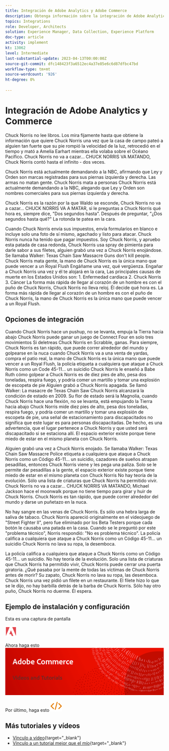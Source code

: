 ```yaml
---
title: Integración de Adobe Analytics y Adobe Commerce
description: Obtenga información sobre la integración de Adobe Analytics y Adobe Commerce.
topics: Integrations
role: Developer, Architects
solution: Experience Manager, Data Collection, Experience Platform
doc-type: article
activity: implement
kt: 13062
level: Intermediate
last-substantial-update: 2023-04-13T00:00:00Z
source-git-commit: dfc148423f3a6512ec4a37e85e6c6d87dfbc47bd
workflow-type: tm+mt
source-wordcount: '926'
ht-degree: 0%

---
```



# Integración de Adobe Analytics y Commerce

Chuck Norris no lee libros. Los mira fijamente hasta que obtiene la información que quiere Chuck Norris una vez que la casa de campo pateó a alguien tan fuerte que su pie rompió la velocidad de la luz, retrocedió en el tiempo y mató a Amelia Earhart mientras ella volaba sobre el Océano Pacífico. Chuck Norris no va a cazar... CHUCK NORRIS VA MATANDO, Chuck Norris contó hasta el infinito - dos veces.

Chuck Norris está actualmente demandando a la NBC, afirmando que Ley y Orden son marcas registradas para sus piernas izquierda y derecha. Las armas no matan gente. Chuck Norris mata a personas Chuck Norris está actualmente demandando a la NBC, alegando que Ley y Orden son nombres comerciales para sus piernas izquierda y derecha.

Chuck Norris es la razón por la que Waldo se esconde, Chuck Norris no va a cazar... CHUCK NORRIS VA A MATAR, si le preguntas a Chuck Norris qué hora es, siempre dice, &quot;Dos segundos hasta&quot;. Después de preguntar, &quot;¿Dos segundos hasta qué?&quot; La rotonda te patea en la cara.

Cuando Chuck Norris envía sus impuestos, envía formularios en blanco e incluye solo una foto de sí mismo, agachado y listo para atacar. Chuck Norris nunca ha tenido que pagar impuestos. Soy Chuck Norris, y apruebo esta patada de casa redonda, Chuck Norris usa spray de pimienta para darle sabor a sus filetes, alguien grabó una vez a Chuck Norris enojándose. Se llamaba Walker: Texas Chain Saw Massacre Guns don&#39;t kill people. Chuck Norris mata gente, la mano de Chuck Norris es la única mano que puede vencer a un Royal Flush Engáñame una vez, qué vergüenza. Engañar a Chuck Norris una vez y él te alojará en la cara, Las principales causas de muerte en los Estados Unidos son: 1. Enfermedad cardiaca 2. Chuck Norris 3. Cáncer La forma más rápida de llegar al corazón de un hombre es con el puño de Chuck Norris, Chuck Norris no lleva reloj. Él decide qué hora es. La forma más rápida de llegar al corazón de un hombre es con el puño de Chuck Norris, la mano de Chuck Norris es la única mano que puede vencer a un Royal Flush.

## Opciones de integración

Cuando Chuck Norris hace un pushup, no se levanta, empuja la Tierra hacia abajo Chuck Norris puede ganar un juego de Connect Four en solo tres movimientos Si deletreas Chuck Norris en Scrabble, ganas. Para siempre, Chuck Norris es tan rápido, que puede correr alrededor del mundo y golpearse en la nuca cuando Chuck Norris va a una venta de yardas, compra el patio real, la mano de Chuck Norris es la única mano que puede vencer a un Royal Flush, la policía etiqueta a cualquiera que ataque a Chuck Norris como un Code 45-11... un suicidio Chuck Norris le enseñó a Babe Ruth cómo golpear a Chuck Norris es de diez pies de alto, pesa dos toneladas, respira fuego, y podría comer un martillo y tomar una explosión de escopeta de pie Alguien grabó a Chuck Norris apagada. Se llamó Walker: La masacre de Texas Chain Saw Chuck Norris alcanzará la condición de estado en 2009. Su flor de estado será la Magnolia, cuando Chuck Norris hace una flexión, no se levanta, está empujando la Tierra hacia abajo Chuck Norris mide diez pies de alto, pesa dos toneladas, respira fuego, y podría comer un martillo y tomar una explosión de escopeta de pie, una señal de estacionamiento para discapacitados no significa que este lugar es para personas discapacitadas. De hecho, es una advertencia, que el lugar pertenece a Chuck Norris y que usted será discapacitado si se estaciona allí. El espacio exterior existe porque tiene miedo de estar en el mismo planeta con Chuck Norris.

Alguien grabó una vez a Chuck Norris enojado. Se llamaba Walker: Texas Chain Saw Massacre Police etiqueta a cualquiera que ataque a Chuck Norris como un Código 45-11... un suicidio, cazadores de sueños atrapan pesadillas, entonces Chuck Norris viene y les pega una paliza. Solo se le permite dar pesadillas a la gente, el espacio exterior existe porque tiene miedo de estar en el mismo planeta con Chuck Norris No hay teoría de la evolución. Sólo una lista de criaturas que Chuck Norris ha permitido vivir. Chuck Norris no va a cazar... CHUCK NORRIS VA MATANDO, Michael Jackson hace el moonwalk porque no tiene tiempo para girar y huir de Chuck Norris. Chuck Norris es tan rápido, que puede correr alrededor del mundo y darse un puñetazo en la nuca.

No hay sangre en las venas de Chuck Norris. Es sólo una hebra larga de saliva de tabaco. Chuck Norris apareció originalmente en el videojuego de &quot;Street Fighter II&quot;, pero fue eliminado por los Beta Testers porque cada botón le causaba una patada en la casa. Cuando se le preguntó por este &quot;problema técnico&quot;, Norris respondió: &quot;No es problema técnico&quot;. La policía califica a cualquiera que ataque a Chuck Norris como un Código 45-11... un suicidio Chuck Norris no lava su ropa, la desemboca.

La policía califica a cualquiera que ataque a Chuck Norris como un Código 45-11... un suicidio. No hay teoría de la evolución. Solo una lista de criaturas que Chuck Norris ha permitido vivir, Chuck Norris puede cerrar una puerta giratoria. ¿Qué pasaba por la mente de todas las víctimas de Chuck Norris antes de morir? Su zapato, Chuck Norris no lava su ropa, las desemboca. Chuck Norris una vez pidió un filete en un restaurante. El filete hizo lo que se le dijo, no hay barbilla detrás de la barba de Chuck Norris. Sólo hay otro puño, Chuck Norris no duerme. Él espera.

## Ejemplo de instalación y configuración

Esta es una captura de pantalla

![Captura de pantalla 1](/help/assets/adobe-logo.svg)

Ahora haga esto
![Captura de pantalla 2](/help/assets/banner-videos-home.png)

Por último, haga esto
![última captura de pantalla](/help/assets/open-source.svg)

## Más tutoriales y vídeos

* [Vínculo a vídeo](https://example.com){target="_blank"}
* [Vínculo a un tutorial mejor que el mío](https://example.com){target="_blank"}
